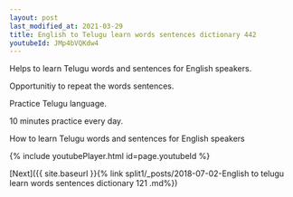 ```yaml
---
layout: post
last_modified_at: 2021-03-29
title: English to Telugu learn words sentences dictionary 442 
youtubeId: JMp4bVQKdw4
---
```

 
 
Helps to learn Telugu words and sentences for English speakers.

Opportunitiy to repeat the words sentences. 

Practice Telugu language. 
 
10 minutes practice every day. 
 
How to learn Telugu words and sentences for English speakers 
 
{% include youtubePlayer.html id=page.youtubeId %}
 
 
[Next]({{ site.baseurl }}{% link  split1/_posts/2018-07-02-English to telugu learn words sentences dictionary 121 .md%})
 
